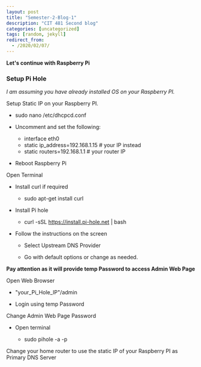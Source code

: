 ```yaml
---
layout: post
title: "Semester-2-Blog-1"
description: "CIT 481 Second blog"
categories: [uncategorized]
tags: [random, jekyll]
redirect_from:
  - /2020/02/07/
---
```

__Let's continue with Raspberry Pi__

### Setup Pi Hole

*I am assuming you have already installed OS on your Raspberry PI.*

Setup Static IP on your Raspberry PI.

  * sudo nano /etc/dhcpcd.conf 

  * Uncomment and set the following:

    * interface eth0
    * static ip_address=192.168.1.15    # your IP instead
    * static routers=192.168.1.1        # your router IP
  
  * Reboot Raspberry Pi

Open Terminal

  * Install curl if required

    * sudo apt-get install curl

  * Install Pi hole

    * curl -sSL https://install.pi-hole.net \| bash

  * Follow the instructions on the screen

    * Select Upstream DNS Provider

    * Go with default options or change as needed.

  __Pay attention as it will provide temp Password to access Admin Web Page__

Open Web Browser

  * "your_Pi_Hole_IP"/admin

  * Login using temp Password

Change Admin Web Page Password
  
  * Open terminal

    * sudo pihole -a -p

  Change your home router to use the static IP of your Raspberry PI as Primary DNS Server



